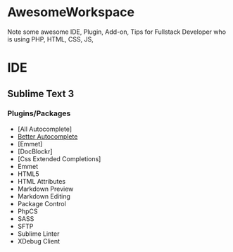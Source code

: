 # AwesomeWorkspace
Note some awesome IDE, Plugin, Add-on, Tips for Fullstack Developer who is using PHP, HTML, CSS, JS, 

# IDE
## Sublime Text 3
### Plugins/Packages

- [All Autocomplete]
- [Better Autocomplete](https://packagecontrol.io/packages/Better%20Completion)
- [Emmet]
- [DocBlockr]
- [Css Extended Completions]
- Emmet
- HTML5
- HTML Attributes
- Markdown Preview
- Markdown Editing
- Package Control
- PhpCS
- SASS
- SFTP
- Sublime Linter
- XDebug Client
